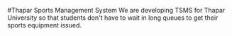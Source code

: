 #Thapar Sports Management System
We are developing TSMS for Thapar University so that students don't have to wait in long queues to get their sports equipment issued.
